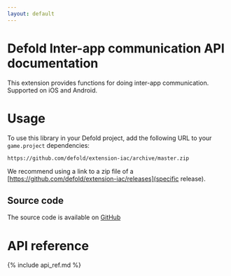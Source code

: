 ```yaml
---
layout: default
---
```


# Defold Inter-app communication API documentation

This extension provides functions for doing inter-app communication. Supported on iOS and Android.

# Usage
To use this library in your Defold project, add the following URL to your <code class="inline-code-block">game.project</code> dependencies:

    https://github.com/defold/extension-iac/archive/master.zip

We recommend using a link to a zip file of a [https://github.com/defold/extension-iac/releases](specific release).

## Source code

The source code is available on [GitHub](https://github.com/defold/extension-iac)


# API reference

{% include api_ref.md %}

